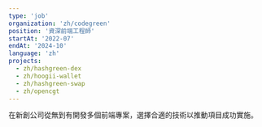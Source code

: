 ```yaml
---
type: 'job'
organization: 'zh/codegreen'
position: '資深前端工程師'
startAt: '2022-07'
endAt: '2024-10'
language: 'zh'
projects:
  - zh/hashgreen-dex
  - zh/hoogii-wallet
  - zh/hashgreen-swap
  - zh/opencgt
---
```


在新創公司從無到有開發多個前端專案，選擇合適的技術以推動項目成功實施。
